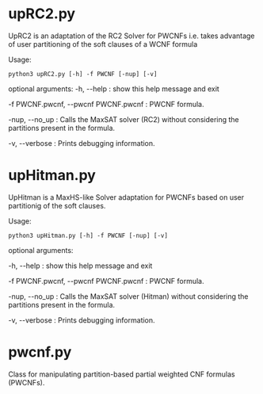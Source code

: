 upRC2.py
============

UpRC2 is an adaptation of the RC2 Solver for PWCNFs i.e. takes advantage of user partitioning of the soft clauses of a WCNF formula

Usage:
```
python3 upRC2.py [-h] -f PWCNF [-nup] [-v]
```

optional arguments:
  -h, --help                             : show this help message and exit
  
  -f PWCNF.pwcnf, --pwcnf PWCNF.pwcnf    : PWCNF formula.
  
  -nup, --no_up                          : Calls the MaxSAT solver (RC2) without considering the partitions present in the formula.

  -v, --verbose                          : Prints debugging information.


upHitman.py
============

UpHitman is a MaxHS-like Solver adaptation for PWCNFs based on user partitionig of the soft clauses.

Usage: 
```
python3 upHitman.py [-h] -f PWCNF [-nup] [-v]
```

optional arguments:

  -h, --help                               : show this help message and exit
  
  -f PWCNF.pwcnf, --pwcnf PWCNF.pwcnf      : PWCNF formula.
  
  -nup, --no_up                            : Calls the MaxSAT solver (Hitman) without considering the partitions present in the formula.
  
  -v, --verbose                            : Prints debugging information.


pwcnf.py
============

Class for manipulating partition-based partial weighted CNF formulas (PWCNFs). 
